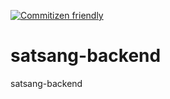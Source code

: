 [![Commitizen friendly](https://img.shields.io/badge/commitizen-friendly-brightgreen.svg)](http://commitizen.github.io/cz-cli/)

# satsang-backend

satsang-backend
